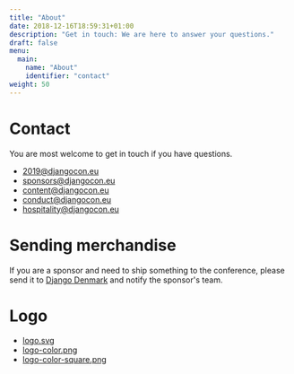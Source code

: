 ```yaml
---
title: "About"
date: 2018-12-16T18:59:31+01:00
description: "Get in touch: We are here to answer your questions."
draft: false
menu:
  main:
    name: "About"
    identifier: "contact"
weight: 50
---
```


# Contact

You are most welcome to get in touch if you have questions.

* [2019@djangocon.eu](mailto:2019@djangocon.eu)
* [sponsors@djangocon.eu](mailto:sponsors@djangocon.eu)
* [content@djangocon.eu](mailto:content@djangocon.eu)
* [conduct@djangocon.eu](mailto:conduct@djangocon.eu)
* [hospitality@djangocon.eu](mailto:hospitality@djangocon.eu)


# Sending merchandise

If you are a sponsor and need to ship something to the conference, please
send it to [Django Denmark](/django-denmark/) and notify the sponsor's team.

# Logo

* [logo.svg](/files/logo-assets/logo.svg)
* [logo-color.png](/files/logo-assets/logo-color.png)
* [logo-color-square.png](/files/logo-assets/logo-color-square.png)
